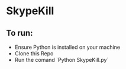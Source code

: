 <h1>SkypeKill</h1>

<h2>To run:</h2>
<ul>
    <li>Ensure Python is installed on your machine</li>
    <li>Clone this Repo</li>
    <li>Run the comand `Python SkypeKill.py`</li>
</ul>


